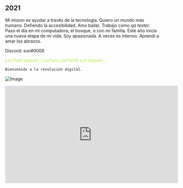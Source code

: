 ## 2021

Mi mision es ayudar a través de la tecnología.
Quiero un mundo más humano.
Defiendo la accesibilidad.
Amo bailar.
Trabajo como *qa tester*. Paso el día en mi computadora, el bosque, o con mi familia. Este año inicia una nueva etapa de mi vida.
Soy apasionada. A veces es intenso.
Aprendí a amar los abrazos.

Discord: sun#0008

<span style="color:rgb(181, 232, 83);">
Les
Pam
lespam_
LesPam
LesPamB
sun
lespam._
</span>

```markdown
Bienvenidx a la revolución digital.
```
![Image](https://media.giphy.com/media/BLciPXfFvGc7vBukkN/giphy-downsized-large.gif?cid=790b7611f431819d643c5321959f29224a366929f29ea25b&rid=giphy-downsized-large.gif&ct=g)

<iframe width="560" height="315" src="https://www.youtube.com/embed/Smwrw4sNCxE" title="YouTube video player" frameborder="0" allow="accelerometer; autoplay; clipboard-write; encrypted-media; gyroscope; picture-in-picture" allowfullscreen></iframe>

